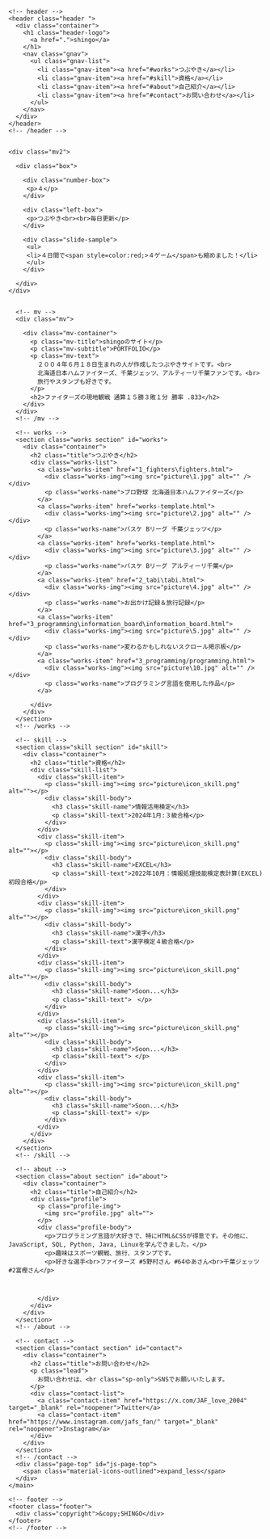 <!DOCTYPE html>
<html>
<head>

  <meta charset="utf-8">
  <meta name="viewport" content="width=device-width,initial-scale=1">
  <meta property='og:type' content='website'>
  <meta property='og:title' content='shingoのサイト ポートフォリオ'>
  <meta property='og:url' content='URLが入る'>
  <meta property='og:description' content='shingoのポートフォリオサイトです。'>
  <meta property="og:image" content="/ogp.png">
  <meta name="description" content="shingoのポートフォリオサイトです" />

  <title>ahingoのサイト</title>
  <link rel="preconnect" href="https://fonts.gstatic.com">
  <link href="https://fonts.googleapis.com/css2?family=Montserrat:wght@400;700&display=swap" rel="stylesheet">
  <link href="https://fonts.googleapis.com/css?family=Material+Icons+Outlined" rel="stylesheet">
  <link href="ress.css" media="all" rel="stylesheet" type="text/css" />
  <link href="style.css" media="all" rel="stylesheet" type="text/css" />
  <link rel="shortcut icon" href="/favicon.ico" />
  <link rel=”canonical” href=”URLが入る” />
</head>

<body>
  <div class="wrapper">

    <!-- header -->
    <header class="header ">
      <div class="container">
        <h1 class="header-logo">
          <a href=".">shingo</a>
        </h1>
        <nav class="gnav">
          <ul class="gnav-list">
            <li class="gnav-item"><a href="#works">つぶやき</a></li>
            <li class="gnav-item"><a href="#skill">資格</a></li>
            <li class="gnav-item"><a href="#about">自己紹介</a></li>
            <li class="gnav-item"><a href="#contact">お問い合わせ</a></li>
          </ul>
        </nav>
      </div>
    </header>
    <!-- /header -->


    <div class="mv2">

      <div class="box">

        <div class="number-box">
         <p>４</p>
        </div>

        <div class="left-box">
         <p>つぶやき<br><br>毎日更新</p>
        </div>

        <div class="slide-sample">
         <ul>
         <li>４日間で<span style=color:red;>４ゲーム</span>も縮めました！</li>
         </ul>    
        </div>

      </div> 
    </div>    


      <!-- mv -->
      <div class="mv">

        <div class="mv-container">
          <p class="mv-title">shingoのサイト</p>
          <p class="mv-subtitle">PORTFOLIO</p>
          <p class="mv-text">
            ２００４年６月１８日生まれの人が作成したつぶやきサイトです。<br>
            北海道日本ハムファイターズ、千葉ジェッツ、アルティーリ千葉ファンです。<br>
            旅行やスタンプも好きです。
          </p>
          <h2>ファイターズの現地観戦 通算１５勝３敗１分 勝率 .833</h2>
        </div>
      </div>
      <!-- /mv -->

      <!-- works -->
      <section class="works section" id="works">
        <div class="container">
          <h2 class="title">つぶやき</h2>
          <div class="works-list">
            <a class="works-item" href="1_fighters\fighters.html">
              <div class="works-img"><img src="picture\1.jpg" alt="" /></div>
              <p class="works-name">プロ野球 北海道日本ハムファイターズ</p>
            </a>
            <a class="works-item" href="works-template.html">
              <div class="works-img"><img src="picture\2.jpg" alt="" /></div>
              <p class="works-name">バスケ Bリーグ 千葉ジェッツ</p>
            </a>
            <a class="works-item" href="works-template.html">
              <div class="works-img"><img src="picture\3.jpg" alt="" /></div>
              <p class="works-name">バスケ Bリーグ アルティーリ千葉</p>
            </a>
            <a class="works-item" href="2_tabi\tabi.html">
              <div class="works-img"><img src="picture\4.jpg" alt="" /></div>
              <p class="works-name">お出かけ記録＆旅行記録</p>
            </a>
            <a class="works-item" href="3_programming\information_board\information_board.html">
              <div class="works-img"><img src="picture\5.jpg" alt="" /></div>
              <p class="works-name">変わるかもしれないスクロール掲示板</p>
            </a>
            <a class="works-item" href="3_programming/programming.html">
              <div class="works-img"><img src="picture\10.jpg" alt="" /></div>
              <p class="works-name">プログラミング言語を使用した作品</p>
            </a>
            
          </div>
        </div>
      </section>
      <!-- /works -->

      <!-- skill -->
      <section class="skill section" id="skill">
        <div class="container">
          <h2 class="title">資格</h2>
          <div class="skill-list">
            <div class="skill-item">
              <p class="skill-img"><img src="picture\icon_skill.png" alt=""></p>
              <div class="skill-body">
                <h3 class="skill-name">情報活用検定</h3>
                <p class="skill-text">2024年1月:３級合格</p>
              </div>
            </div>
            <div class="skill-item">
              <p class="skill-img"><img src="picture\icon_skill.png" alt=""></p>
              <div class="skill-body">
                <h3 class="skill-name">EXCEL</h3>
                <p class="skill-text">2022年10月：情報処理技能検定表計算(EXCEL)初段合格</p>
              </div>
            </div>
            <div class="skill-item">
              <p class="skill-img"><img src="picture\icon_skill.png" alt=""></p>
              <div class="skill-body">
                <h3 class="skill-name">漢字</h3>
                <p class="skill-text">漢字検定４級合格</p>
              </div>
            </div>
            <div class="skill-item">
              <p class="skill-img"><img src="picture\icon_skill.png" alt=""></p>
              <div class="skill-body">
                <h3 class="skill-name">Soon...</h3>
                <p class="skill-text">　</p>
              </div>
            </div>
            <div class="skill-item">
              <p class="skill-img"><img src="picture\icon_skill.png" alt=""></p>
              <div class="skill-body">
                <h3 class="skill-name">Soon...</h3>
                <p class="skill-text"> </p>
              </div>
            </div>
            <div class="skill-item">
              <p class="skill-img"><img src="picture\icon_skill.png" alt=""></p>
              <div class="skill-body">
                <h3 class="skill-name">Soon...</h3>
                <p class="skill-text"> </p>
              </div>
            </div>
          </div>
        </div>
      </section>
      <!-- /skill -->

      <!-- about -->
      <section class="about section" id="about">
        <div class="container">
          <h2 class="title">自己紹介</h2>
          <div class="profile">
            <p class="profile-img">
              <img src="profile.jpg" alt="">
            </p>
            <div class="profile-body">
              <p>プログラミング言語が大好きで、特にHTML&CSSが得意です。その他に、JavaScript, SQL, Python, Java, Linuxを学んできました。</p>
              <p>趣味はスポーツ観戦、旅行、スタンプです。
              <p>好きな選手<br>ファイターズ #5野村さん #64ゆあさん<br>千葉ジェッツ #2富樫さん</p>



            </div>
          </div>
        </div>
      </section>
      <!-- /about -->

      <!-- contact -->
      <section class="contact section" id="contact">
        <div class="container">
          <h2 class="title">お問い合わせ</h2>
          <p class="lead">
            お問い合わせは、<br class="sp-only">SNSでお願いいたします。
          </p>
          <div class="contact-list">
            <a class="contact-item" href="https://x.com/JAF_love_2004" target="_blank" rel="noopener">Twitter</a>
            <a class="contact-item" href="https://www.instagram.com/jafs_fan/" target="_blank" rel="noopener">Instagram</a>
          </div>
        </div>
      </section>
      <!-- /contact -->
      <div class="page-top" id="js-page-top">
        <span class="material-icons-outlined">expand_less</span>
      </div>
    </main>

    <!-- footer -->
    <footer class="footer">
      <div class="copyright">&copy;SHINGO</div>
    </footer>
    <!-- /footer -->

  </div>
  <script src="https://ajax.googleapis.com/ajax/libs/jquery/3.6.0/jquery.min.js"></script>
  <script type='text/javascript' src="script.js"></script>
</body>
</html>
